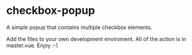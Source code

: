 # checkbox-popup
A simple popup that contains multiple checkbox elements.

Add the files to your own development enviroment. All of the action is in master.vue. Enjoy :-)
